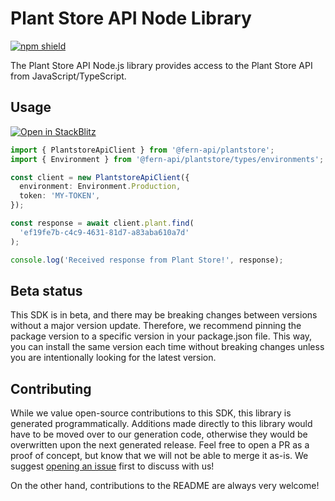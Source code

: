 # Plant Store API Node Library

[![npm shield](https://img.shields.io/npm/v/@fern-api/plantstore)](https://www.npmjs.com/package/@fern-api/plantstore)

The Plant Store API Node.js library provides access to the Plant Store API from JavaScript/TypeScript.

## Usage

[![Open in StackBlitz](https://developer.stackblitz.com/img/open_in_stackblitz.svg)](https://stackblitz.com/edit/typescript-example-using-sdk-built-with-fern-dnjt7d?file=app.ts&view=editor)

```typescript
import { PlantstoreApiClient } from '@fern-api/plantstore';
import { Environment } from '@fern-api/plantstore/types/environments';

const client = new PlantstoreApiClient({
  environment: Environment.Production,
  token: 'MY-TOKEN',
});

const response = await client.plant.find(
  'ef19fe7b-c4c9-4631-81d7-a83aba610a7d'
);

console.log('Received response from Plant Store!', response);
```

## Beta status

This SDK is in beta, and there may be breaking changes between versions without a major version update. Therefore, we recommend pinning the package version to a specific version in your package.json file. This way, you can install the same version each time without breaking changes unless you are intentionally looking for the latest version.

## Contributing

While we value open-source contributions to this SDK, this library is generated programmatically. Additions made directly to this library would have to be moved over to our generation code, otherwise they would be overwritten upon the next generated release. Feel free to open a PR as a proof of concept, but know that we will not be able to merge it as-is. We suggest [opening an issue](https://github.com/fern-api/plantstore-node/issues) first to discuss with us!

On the other hand, contributions to the README are always very welcome!

